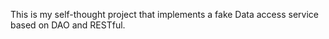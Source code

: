 This is my self-thought project that implements a fake Data access service based on DAO and RESTful.
